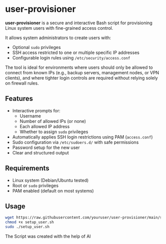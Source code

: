 # user-provisioner

**user-provisioner** is a secure and interactive Bash script for provisioning Linux system users with fine-grained access control.

It allows system administrators to create users with:

- Optional `sudo` privileges
- SSH access restricted to one or multiple specific IP addresses
- Configurable login rules using `/etc/security/access.conf`

The tool is ideal for environments where users should only be allowed to connect from known IPs (e.g., backup servers, management nodes, or VPN clients), and where tighter login controls are required without relying solely on firewall rules.

## Features

- Interactive prompts for:
  - Username
  - Number of allowed IPs (or none)
  - Each allowed IP address
  - Whether to assign `sudo` privileges
- Automatically applies SSH login restrictions using PAM (`access.conf`)
- Sudo configuration via `/etc/sudoers.d/` with safe permissions
- Password setup for the new user
- Clear and structured output

## Requirements

- Linux system (Debian/Ubuntu tested)
- Root or `sudo` privileges
- PAM enabled (default on most systems)

## Usage

```bash
wget https://raw.githubusercontent.com/youruser/user-provisioner/main/setup_user.sh
chmod +x setup_user.sh
sudo ./setup_user.sh
```
The Script was created with the help of AI
